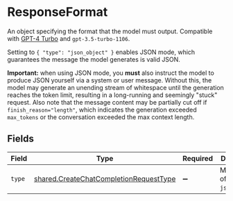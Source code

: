 # ResponseFormat

An object specifying the format that the model must output. Compatible with [GPT-4 Turbo](/docs/models/gpt-4-and-gpt-4-turbo) and `gpt-3.5-turbo-1106`.

Setting to `{ "type": "json_object" }` enables JSON mode, which guarantees the message the model generates is valid JSON.

**Important:** when using JSON mode, you **must** also instruct the model to produce JSON yourself via a system or user message. Without this, the model may generate an unending stream of whitespace until the generation reaches the token limit, resulting in a long-running and seemingly "stuck" request. Also note that the message content may be partially cut off if `finish_reason="length"`, which indicates the generation exceeded `max_tokens` or the conversation exceeded the max context length.



## Fields

| Field                                                                                                   | Type                                                                                                    | Required                                                                                                | Description                                                                                             | Example                                                                                                 |
| ------------------------------------------------------------------------------------------------------- | ------------------------------------------------------------------------------------------------------- | ------------------------------------------------------------------------------------------------------- | ------------------------------------------------------------------------------------------------------- | ------------------------------------------------------------------------------------------------------- |
| `type`                                                                                                  | [shared.CreateChatCompletionRequestType](../../../sdk/models/shared/createchatcompletionrequesttype.md) | :heavy_minus_sign:                                                                                      | Must be one of `text` or `json_object`.                                                                 | json_object                                                                                             |
